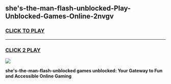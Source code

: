 
## she's-the-man-flash-unblocked-Play-Unblocked-Games-Online-2nvgv
<h3>
<a href="https://premium76.site?title=she's-the-man-flash-unblocked&ref=25A">CLICK TO PLAY</a></h3>
<hr>

<h3>
<a href="https://premium76.site?title=she's-the-man-flash-unblocked&ref=25A">CLICK 2 PLAY</a>
  
</h3>

<a href="https://premium76.site?title=she's-the-man-flash-unblocked&ref=25A"><img src="https://clearcache.store/games.png"></a>


**she's-the-man-flash-unblocked games unblocked: Your Gateway to Fun and Accessible Online Gaming**
